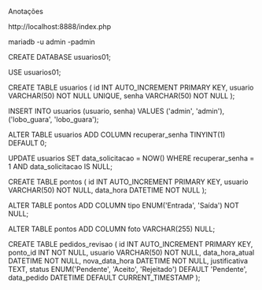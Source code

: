 Anotações

http://localhost:8888/index.php

mariadb -u admin -padmin

CREATE DATABASE usuarios01;


USE usuarios01;


CREATE TABLE usuarios (
    id INT AUTO_INCREMENT PRIMARY KEY,
    usuario VARCHAR(50) NOT NULL UNIQUE,
    senha VARCHAR(50) NOT NULL
);


INSERT INTO usuarios (usuario, senha) VALUES 
    ('admin', 'admin'),
    ('lobo_guara', 'lobo_guara');


ALTER TABLE usuarios ADD COLUMN recuperar_senha TINYINT(1) DEFAULT 0;


UPDATE usuarios SET data_solicitacao = NOW() WHERE recuperar_senha = 1 AND data_solicitacao IS NULL;


CREATE TABLE pontos (
    id INT AUTO_INCREMENT PRIMARY KEY,
    usuario VARCHAR(50) NOT NULL,
    data_hora DATETIME NOT NULL
);


ALTER TABLE pontos ADD COLUMN tipo ENUM('Entrada', 'Saída') NOT NULL;


ALTER TABLE pontos ADD COLUMN foto VARCHAR(255) NULL;


CREATE TABLE pedidos_revisao (
  id INT AUTO_INCREMENT PRIMARY KEY,
  ponto_id INT NOT NULL,
  usuario VARCHAR(50) NOT NULL,
  data_hora_atual DATETIME NOT NULL,
  nova_data_hora DATETIME NOT NULL,
  justificativa TEXT,
  status ENUM('Pendente', 'Aceito', 'Rejeitado') DEFAULT 'Pendente',
  data_pedido DATETIME DEFAULT CURRENT_TIMESTAMP
);

